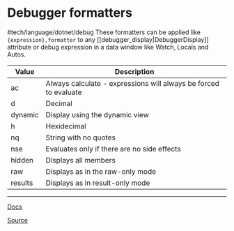 # Debugger formatters
 #tech/language/dotnet/debug 
These formatters can be applied like `{expression},formatter` to any [[debugger_display|DebuggerDisplay]] attribute or debug expression in a data window like Watch, Locals and Autos.

|  Value                                                            | Description |
|------|------------------------------------------------------------------|
| ac      | Always calculate - expressions will always be forced to evaluate |   
| d       | Decimal                                                          | 
| dynamic | Display using the dynamic view                                   |  
| h       | Hexidecimal                                                      |        
| nq      | String with no quotes                                            |       
| nse     | Evaluates only if there are no side effects                      |        
| hidden  | Displays all members                                             |      
| raw     | Displays as in the raw-only mode                                 |      
| results | Displays as in result-only mode                                  |     

---

[Docs](https://docs.microsoft.com/en-us/visualstudio/debugger/using-the-debuggerdisplay-attribute?view=vs-2019)

[Source](https://devblogs.microsoft.com/visualstudio/7-hidden-gems-in-visual-studio-2017/)